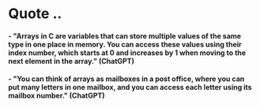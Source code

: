 # Quote ..

#### - "Arrays in C are variables that can store multiple values of the same type in one place in memory. You can access these values using their index number, which starts at 0 and increases by 1 when moving to the next element in the array." (ChatGPT)

#### - "You can think of arrays as mailboxes in a post office, where you can put many letters in one mailbox, and you can access each letter using its mailbox number." (ChatGPT)
